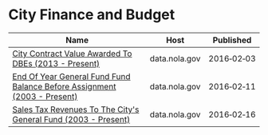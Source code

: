 # City Finance and Budget

Name | Host | Published
---- | ---- | ---------
[City Contract Value Awarded To DBEs (2013 - Present)](../datasets/8xef-4m72.md) | data.nola.gov | 2016&#x2011;02&#x2011;03
[End Of Year General Fund Fund Balance Before Assignment (2003 - Present)](../datasets/rae4-y94h.md) | data.nola.gov | 2016&#x2011;02&#x2011;11
[Sales Tax Revenues To The City's General Fund (2003 - Present)](../datasets/qx7d-6vrr.md) | data.nola.gov | 2016&#x2011;02&#x2011;16

